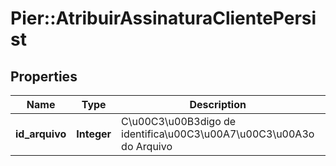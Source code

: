 # Pier::AtribuirAssinaturaClientePersist

## Properties
Name | Type | Description | Notes
------------ | ------------- | ------------- | -------------
**id_arquivo** | **Integer** | C\u00C3\u00B3digo de identifica\u00C3\u00A7\u00C3\u00A3o do Arquivo | [optional] 


